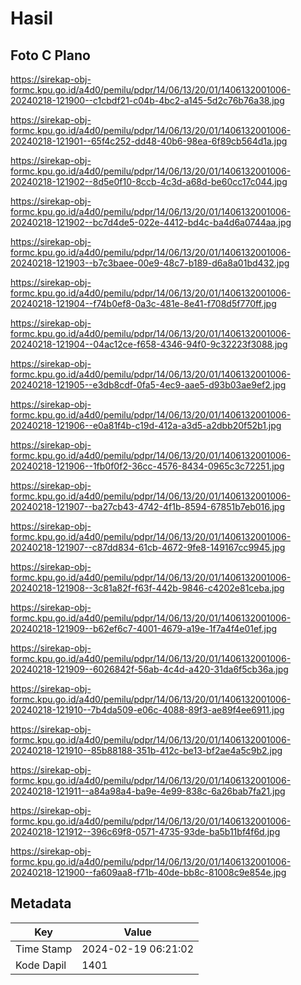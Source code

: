 # Hasil

## Foto C Plano

https://sirekap-obj-formc.kpu.go.id/a4d0/pemilu/pdpr/14/06/13/20/01/1406132001006-20240218-121900--c1cbdf21-c04b-4bc2-a145-5d2c76b76a38.jpg

https://sirekap-obj-formc.kpu.go.id/a4d0/pemilu/pdpr/14/06/13/20/01/1406132001006-20240218-121901--65f4c252-dd48-40b6-98ea-6f89cb564d1a.jpg

https://sirekap-obj-formc.kpu.go.id/a4d0/pemilu/pdpr/14/06/13/20/01/1406132001006-20240218-121902--8d5e0f10-8ccb-4c3d-a68d-be60cc17c044.jpg

https://sirekap-obj-formc.kpu.go.id/a4d0/pemilu/pdpr/14/06/13/20/01/1406132001006-20240218-121902--bc7d4de5-022e-4412-bd4c-ba4d6a0744aa.jpg

https://sirekap-obj-formc.kpu.go.id/a4d0/pemilu/pdpr/14/06/13/20/01/1406132001006-20240218-121903--b7c3baee-00e9-48c7-b189-d6a8a01bd432.jpg

https://sirekap-obj-formc.kpu.go.id/a4d0/pemilu/pdpr/14/06/13/20/01/1406132001006-20240218-121904--f74b0ef8-0a3c-481e-8e41-f708d5f770ff.jpg

https://sirekap-obj-formc.kpu.go.id/a4d0/pemilu/pdpr/14/06/13/20/01/1406132001006-20240218-121904--04ac12ce-f658-4346-94f0-9c32223f3088.jpg

https://sirekap-obj-formc.kpu.go.id/a4d0/pemilu/pdpr/14/06/13/20/01/1406132001006-20240218-121905--e3db8cdf-0fa5-4ec9-aae5-d93b03ae9ef2.jpg

https://sirekap-obj-formc.kpu.go.id/a4d0/pemilu/pdpr/14/06/13/20/01/1406132001006-20240218-121906--e0a81f4b-c19d-412a-a3d5-a2dbb20f52b1.jpg

https://sirekap-obj-formc.kpu.go.id/a4d0/pemilu/pdpr/14/06/13/20/01/1406132001006-20240218-121906--1fb0f0f2-36cc-4576-8434-0965c3c72251.jpg

https://sirekap-obj-formc.kpu.go.id/a4d0/pemilu/pdpr/14/06/13/20/01/1406132001006-20240218-121907--ba27cb43-4742-4f1b-8594-67851b7eb016.jpg

https://sirekap-obj-formc.kpu.go.id/a4d0/pemilu/pdpr/14/06/13/20/01/1406132001006-20240218-121907--c87dd834-61cb-4672-9fe8-149167cc9945.jpg

https://sirekap-obj-formc.kpu.go.id/a4d0/pemilu/pdpr/14/06/13/20/01/1406132001006-20240218-121908--3c81a82f-f63f-442b-9846-c4202e81ceba.jpg

https://sirekap-obj-formc.kpu.go.id/a4d0/pemilu/pdpr/14/06/13/20/01/1406132001006-20240218-121909--b62ef6c7-4001-4679-a19e-1f7a4f4e01ef.jpg

https://sirekap-obj-formc.kpu.go.id/a4d0/pemilu/pdpr/14/06/13/20/01/1406132001006-20240218-121909--6026842f-56ab-4c4d-a420-31da6f5cb36a.jpg

https://sirekap-obj-formc.kpu.go.id/a4d0/pemilu/pdpr/14/06/13/20/01/1406132001006-20240218-121910--7b4da509-e06c-4088-89f3-ae89f4ee6911.jpg

https://sirekap-obj-formc.kpu.go.id/a4d0/pemilu/pdpr/14/06/13/20/01/1406132001006-20240218-121910--85b88188-351b-412c-be13-bf2ae4a5c9b2.jpg

https://sirekap-obj-formc.kpu.go.id/a4d0/pemilu/pdpr/14/06/13/20/01/1406132001006-20240218-121911--a84a98a4-ba9e-4e99-838c-6a26bab7fa21.jpg

https://sirekap-obj-formc.kpu.go.id/a4d0/pemilu/pdpr/14/06/13/20/01/1406132001006-20240218-121912--396c69f8-0571-4735-93de-ba5b11bf4f6d.jpg

https://sirekap-obj-formc.kpu.go.id/a4d0/pemilu/pdpr/14/06/13/20/01/1406132001006-20240218-121900--fa609aa8-f71b-40de-bb8c-81008c9e854e.jpg


## Metadata

| Key        | Value               |
| ---------- | ------------------- |
| Time Stamp | 2024-02-19 06:21:02 |
| Kode Dapil | 1401                |



